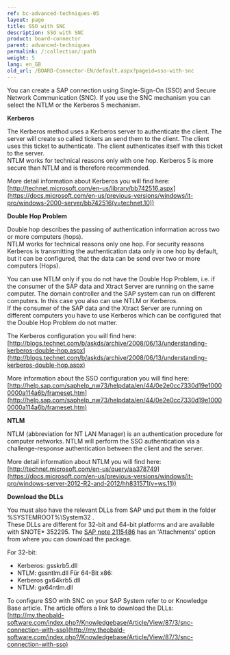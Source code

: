 ```yaml
---
ref: bc-advanced-techniques-05
layout: page
title: SSO with SNC
description: SSO with SNC
product: board-connector
parent: advanced-techniques
permalink: /:collection/:path
weight: 5
lang: en_GB
old_url: /BOARD-Connector-EN/default.aspx?pageid=sso-with-snc
---	
```



You can create a SAP connection using Single-Sign-On (SSO) and Secure Network Communication (SNC). If you use the SNC mechanism you can select the NTLM or the Kerberos 5 mechanism. 

**Kerberos**

The Kerberos method uses a Kerberos server to authenticate the client. The server will create so called tickets an send them to the client. The client uses this ticket to authenticate. The client authenticates itself with this ticket to the server.<br>
NTLM works for technical reasons only with one hop. Kerberos 5 is more secure than NTLM and is therefore recommended. 

More detail information about Kerberos you will find here:<br> 
[http://technet.microsoft.com/en-us/library/bb742516.aspx](https://docs.microsoft.com/en-us/previous-versions/windows/it-pro/windows-2000-server/bb742516(v=technet.10)) 

**Double Hop Problem**

Double hop describes the passing of authentication information across two or more computers (hops).<br>
NTLM works for technical reasons only one hop. For security reasons Kerberos is transmitting the authentication data only in one hop by default, but it can be configured, that the data can be send over two or more computers (Hops).

You can use NTLM only if you do not have the Double Hop Problem, i.e. if the consumer of the SAP data and Xtract Server are running on the same computer. The domain controller and the SAP system can run on different computers. In this case you also can use NTLM or Kerberos.<br>
If the consumer of the SAP data and the Xtract Server are running on different computers you have to use Kerberos which can be configured that the Double Hop Problem do not matter. 

The Kerberos configuration you will find here: <br>
[http://blogs.technet.com/b/askds/archive/2008/06/13/understanding-kerberos-double-hop.aspx](http://blogs.technet.com/b/askds/archive/2008/06/13/understanding-kerberos-double-hop.aspx)

More information about the SSO configuration you will find here:<br> [http://help.sap.com/saphelp_nw73/helpdata/en/44/0e2e0cc7330d19e10000000a114a6b/frameset.htm](http://help.sap.com/saphelp_nw73/helpdata/en/44/0e2e0cc7330d19e10000000a114a6b/frameset.htm)


**NTLM**

NTLM (abbreviation for NT LAN Manager) is an authentication procedure for computer networks. NTLM will perform the SSO authentication via a challenge-response authentication between the client and the server. 

More detail information about NTLM you will find here:<br> [http://technet.microsoft.com/en-us/query/aa378749](https://docs.microsoft.com/en-us/previous-versions/windows/it-pro/windows-server-2012-R2-and-2012/hh831571(v=ws.11))


**Download the DLLs**

You must also have the relevant DLLs from SAP und put them in the folder %SYSTEMROOT%\System32 . <br>
These DLLs are different for 32-bit and 64-bit platforms and are available with SNOTE* 352295. 
The [SAP note 2115486](https://websmp130.sap-ag.de/sap/support/notes/2115486) has an 'Attachments' option from where you can download the package. 

For 32-bit: 
 - Kerberos: gsskrb5.dll 
 - NTLM: gssntlm.dll
Für 64-Bit x86: 
 - Kerberos gx64krb5.dll 
 - NTLM: gx64ntlm.dll

To configure SSO with SNC on your SAP System refer to or Knowledge Base article. The article offers a link to download the DLLs:
[http://my.theobald-software.com/index.php?/Knowledgebase/Article/View/87/3/snc-connection-with-sso](http://my.theobald-software.com/index.php?/Knowledgebase/Article/View/87/3/snc-connection-with-sso)